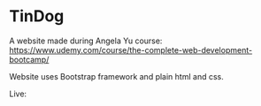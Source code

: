 # TinDog
A website made during Angela Yu course: https://www.udemy.com/course/the-complete-web-development-bootcamp/

Website uses Bootstrap framework and plain html and css.

Live:
